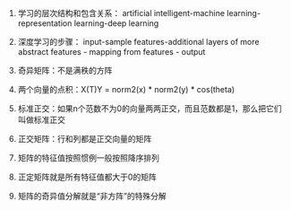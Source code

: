 1. 学习的层次结构和包含关系：
artificial intelligent-machine learning-representation learning-deep learning

1. 深度学习的步骤：
input-sample features-additional layers of more abstract features - mapping from features - output

1. 奇异矩阵：不是满秩的方阵

1. 两个向量的点积：X(T)Y = norm2(x) * norm2(y) * cos(theta)

1. 标准正交：如果n个范数不为0的向量两两正交，而且范数都是1，那么把它们叫做标准正交

1. 正交矩阵：行和列都是正交向量的矩阵

1. 矩阵的特征值按照惯例一般按照降序排列

1. 正定矩阵就是所有特征值都大于0的矩阵

1. 矩阵的奇异值分解就是“非方阵”的特殊分解

